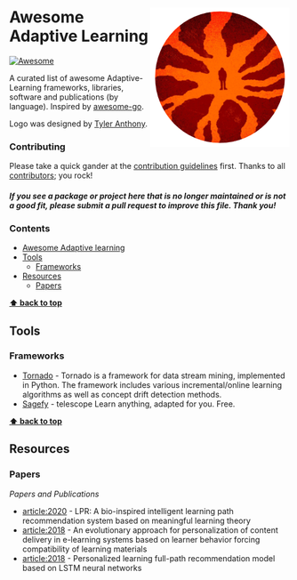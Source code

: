 # <img align="right" src="media/logo.png" alt="awesome-adaptive-learning" title="awesome-adaptive-learnings" /> Awesome Adaptive Learning

[![Awesome](https://cdn.rawgit.com/sindresorhus/awesome/d7305f38d29fed78fa85652e3a63e154dd8e8829/media/badge.svg)](https://github.com/sindresorhus/awesome)

A curated list of awesome Adaptive-Learning frameworks, libraries, software and publications (by language). Inspired by [awesome-go](https://github.com/avelino/awesome-go).

Logo was designed by [Tyler Anthony](https://dribbble.com/tyleranthony).

### Contributing

Please take a quick gander at the [contribution guidelines](https://github.com/amirHossein-Ebrahimi/awesome-adaptive-learning/blob/master/CONTRIBUTING.md) first. Thanks to all [contributors](https://github.com/amirHossein-Ebrahimi/awesome-adaptive-learning/graphs/contributors); you rock!

#### _If you see a package or project here that is no longer maintained or is not a good fit, please submit a pull request to improve this file. Thank you!_

### Contents

- [Awesome Adaptive learning](#awesome-adaptive-learning)
- [Tools](#tools)
  - [Frameworks](#frameworks)
- [Resources](#resources)
  - [Papers](#papers)

**[⬆ back to top](#contents)**

## Tools

### Frameworks

- [Tornado](https://github.com/alipsgh/tornado) - Tornado is a framework for data stream mining, implemented in Python. The framework includes various incremental/online learning algorithms as well as concept drift detection methods.
- [Sagefy](https://github.com/sagefy/sagefy) - telescope Learn anything, adapted for you. Free.

**[⬆ back to top](#contents)**

## Resources

### Papers

_Papers and Publications_

- [article:2020](https://link.springer.com/article/10.1007/s10639-020-10133-3) - LPR: A bio-inspired intelligent learning path recommendation system based on meaningful learning theory
- [article:2018](https://www.sciencedirect.com/science/article/abs/pii/S0736585316303124) - An evolutionary approach for personalization of content delivery in e-learning systems based on learner behavior forcing compatibility of learning materials
- [article:2018](https://www.sciencedirect.com/science/article/abs/pii/S0020025518301397) - Personalized learning full-path recommendation model based on LSTM neural networks
